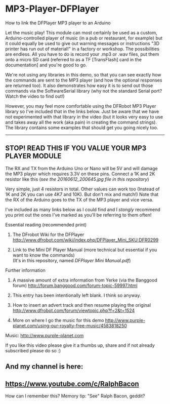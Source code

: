 # MP3-Player-DFPlayer
How to link the DFPlayer MP3 player to an Arduino

Let the music play! This module can most certainly be used as a custom, Arduino-controlled player of music (in a pub or restaurant, for example) but it could equally be used to give out
warning messages or instructions "3D printer has run out of material!" in a factory or workshop. The possibilities are endless. All you have to do is record your .mp3 or .wav
files, put them onto a micro SD card (referred to as a TF [TransFlash] card in the documentation] and you're good to go.

We're not using any libraries in this demo, so that you can see exactly how the commands are sent to the MP3 player (and how the optional responses are returned too). It also
demonstrates how easy it is to send out those commands via the SoftwareSerial library (why not the standard Serial port? Watch the video to find out!)

However, you may feel more comfortable using the DFRobot MP3 Player library so I've included that in the links below. Just be aware that we have not
experimented with that library in the video (but it looks very easy to use and takes away all the work (aka pain) in creating the command strings). The library contains some examples
that should get you going nicely too.

---------------------------------------------------
STOP! READ THIS IF YOU VALUE YOUR MP3 PLAYER MODULE
---------------------------------------------------

The RX and TX from the Arduino Uno or Nano will be 5V and will damage the MP3 player which requires 3.3V on these pins. Connect a 1K and 2K resistor like this (*see the 20160612_200645.jpg file in this repository*)

Very simple, just 4 resistors in total. Other values can work too (Instead of 1K and 2K you can use 4K7 and 10K). But don't mix and match!) Note that the RX of the Arduino goes to the TX of the MP3 player and vice versa.

I've included as many links below as I could find and I *stongly* recommend you print out the ones I've marked as you'll be referring to them often!

Essential reading (recommended print)
1. The DFrobot Wiki for the DFPlayer
   http://www.dfrobot.com/wiki/index.php/DFPlayer_Mini_SKU:DFR0299

2. Link to the Mini DF Player Manual (more technical but essential if you want to know the commands)  
   (It's in this repository, named _DFPlayer Mini Manual.pdf_)

Further information
1. A massive amount of extra information from Yerke (via the Banggood forum)
   http://forum.banggood.com/forum-topic-59997.html
   
2. This entry has been intentionally left blank. I think so anyway.

3. How to insert an advert track and then resume playing the original
   http://www.dfrobot.com/forum/viewtopic.php?f=2&t=1524

4. More on where I go the music for this demo
   http://www.purple-planet.com/using-our-royalty-free-music/4583818250   
   
Music: http://www.purple-planet.com


If you like this video please give it a thumbs up, share and if not already subscribed please do so :)

And my channel is here:
-----------------------------------------------------------------
https://www.youtube.com/c/RalphBacon
------------------------------------------------------------------ 
How can I remember this? Memory tip: "See" Ralph Bacon, geddit?

